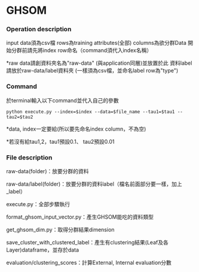 # GHSOM
### Operation description
input data須為csv檔
rows為training attributes(全部)
columns為欲分群Data
開始分群前請先將index row命名（command須代入index名稱）

*raw data請創資料夾名為"raw-data" (與application同層)並放置於此
資料label請放於raw-data/label資料夾 (一樣須為csv檔，並命名label row為"type")


### Command
於terminal輸入以下command並代入自己的參數
```
python execute.py --index=$index --data=$file_name --tau1=$tau1 --tau2=$tau2
```
*data, index一定要給(所以要先命名index column，不為空)

*若沒有給tau1,2，tau1預設0.1、 tau2預設0.01

### File description
raw-data(folder)：放要分群的資料

raw-data/label(folder)：放要分群的資料label（檔名前面部分要一樣，加上_label）

execute.py：全部步驟執行

format_ghsom_input_vector.py：產生GHSOM能吃的資料類型

get_ghsom_dim.py：取得分群結果dimension

save_cluster_with_clustered_label：產生有clustering結果(Leaf及各Layer)dataframe，並存於data

evaluation/clustering_scores：計算External, Internal evaluation分數



